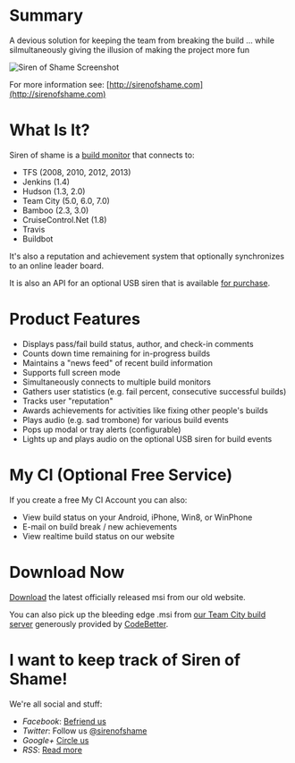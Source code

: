 Summary
======

A devious solution for keeping the team from breaking the build ... while silmultaneously giving the illusion of making the project more fun

![Siren of Shame Screenshot](http://3.bp.blogspot.com/-IffqMxeHNMk/UF4rRlU7mvI/AAAAAAAACRM/thNpqfG4djg/s1600/MainScreen.png)

For more information see: [http://sirenofshame.com](http://sirenofshame.com)

What Is It?
======

Siren of shame is a [build monitor](http://sirenofshame.com/BuildMonitor) that connects to:

* TFS (2008, 2010, 2012, 2013)
* Jenkins (1.4)
* Hudson (1.3, 2.0)
* Team City (5.0, 6.0, 7.0)
* Bamboo (2.3, 3.0)
* CruiseControl.Net (1.8)
* Travis
* Buildbot

It's also a reputation and achievement system that optionally synchronizes to an online leader board.

It is also an API for an optional USB siren that is available [for purchase](http://sirenofshame.com/BuyNow).

Product Features
======

* Displays pass/fail build status, author, and check-in comments
* Counts down time remaining for in-progress builds
* Maintains a "news feed" of recent build information
* Supports full screen mode
* Simultaneously connects to multiple build monitors
* Gathers user statistics (e.g. fail percent, consecutive successful builds)
* Tracks user "reputation"
* Awards achievements for activities like fixing other people's builds
* Plays audio (e.g. sad trombone) for various build events
* Pops up modal or tray alerts (configurable)
* Lights up and plays audio on the optional USB siren for build events

My CI (Optional Free Service)
======

If you create a free My CI Account you can also:

* View build status on your Android, iPhone, Win8, or WinPhone
* E-mail on build break / new achievements
* View realtime build status on our website

Download Now
======

[Download](http://sirenofshame.com/downloads) the latest officially released msi from our old website.

You can also pick up the bleeding edge .msi from [our Team City build server](http://teamcity.codebetter.com/project.html?projectId=SirenOfShame) generously provided by [CodeBetter](http://codebetter.com).

I want to keep track of Siren of Shame!
======

We're all social and stuff:

* *Facebook*: [Befriend us](http://facebook.com/sirenofshame)
* *Twitter*: Follow us [@sirenofshame](http://twitter.com/sirenofshame)
* *Google+* [Circle us](https://plus.google.com/+Sirenofshame/)
* *RSS*: [Read more](http://sirenofshame.blogspot.com)
